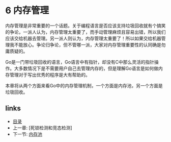# 6 内存管理

内存管理是非常重要的一个话题。关于编程语言是否应该支持垃圾回收就有个搞笑的争论，一派人认为，内存管理太重要了，而手动管理麻烦且容易出错，所以我们应该交给机器去管理。另一派人则认为，内存管理太重要了！所以如果交给机器管理我不能放心。争论归争论，但不管哪一派，大家对内存管理重要性的认同确是勿庸质疑的。

Go是一门带垃圾回收的语言，Go语言中有指针，却没有C中那么灵活的指针操作。大多数情况下是不需要用户自己去管理内存的，但是理解Go语言是如何做内存管理对于写出优秀的程序是大有帮助的。

本章将从两个方面来看Go中的内存管理机制，一个方面是内存池，另一个方面是垃圾回收。

## links
 * [目录](<preface.md>)
 * 上一章: [死锁检测和竞态检测]
 * 下一节: [内存池](<06.1.md>)

